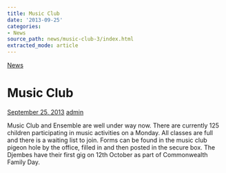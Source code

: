 ```yaml
---
title: Music Club
date: '2013-09-25'
categories:
- News
source_path: news/music-club-3/index.html
extracted_mode: article
---
```

[News](/news/)

# Music Club

[September 25, 2013](/news/music-club-3/) [admin](author/admin/)

Music Club and Ensemble are well under way now. There are currently 125 children participating in music activities on a Monday. All classes are full and there is a waiting list to join. Forms can be found in the music club pigeon hole by the office, filled in and then posted in the secure box. The Djembes have their first gig on 12th October as part of Commonwealth Family Day.
